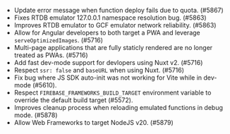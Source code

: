- Update error message when function deploy fails due to quota. (#5867)
- Fixes RTDB emulator 127.0.0.1 namespace resolution bug. (#5863)
- Improves RTDB emulator to GCF emulator network reliability. (#5863)
- Allow for Angular developers to both target a PWA and leverage `serveOptimizedImages`. (#5716)
- Multi-page applications that are fully staticly rendered are no longer treated as PWAs. (#5716)
- Add fast dev-mode support for devlopers using Nuxt v2. (#5716)
- Respect `ssr: false` and `baseURL` when using Nuxt. (#5716)
- Fix bug where JS SDK auto-init was not working for Vite while in dev-mode (#5610).
- Respect `FIREBASE_FRAMEWORKS_BUILD_TARGET` environment variable to override the default build target (#5572).
- Improves cleanup process when reloading emulated functions in debug mode. (#5878)
- Allow Web Frameworks to target NodeJS v20. (#5879)
